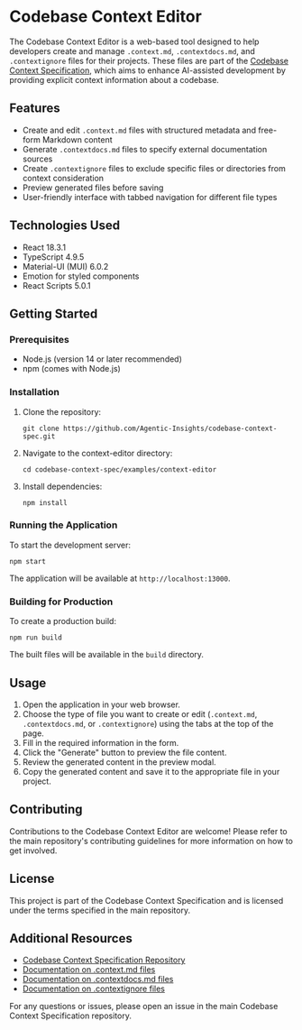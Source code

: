 # Codebase Context Editor

The Codebase Context Editor is a web-based tool designed to help developers create and manage `.context.md`, `.contextdocs.md`, and `.contextignore` files for their projects. These files are part of the [Codebase Context Specification](https://github.com/Agentic-Insights/codebase-context-spec), which aims to enhance AI-assisted development by providing explicit context information about a codebase.

## Features

- Create and edit `.context.md` files with structured metadata and free-form Markdown content
- Generate `.contextdocs.md` files to specify external documentation sources
- Create `.contextignore` files to exclude specific files or directories from context consideration
- Preview generated files before saving
- User-friendly interface with tabbed navigation for different file types

## Technologies Used

- React 18.3.1
- TypeScript 4.9.5
- Material-UI (MUI) 6.0.2
- Emotion for styled components
- React Scripts 5.0.1

## Getting Started

### Prerequisites

- Node.js (version 14 or later recommended)
- npm (comes with Node.js)

### Installation

1. Clone the repository:
   ```
   git clone https://github.com/Agentic-Insights/codebase-context-spec.git
   ```

2. Navigate to the context-editor directory:
   ```
   cd codebase-context-spec/examples/context-editor
   ```

3. Install dependencies:
   ```
   npm install
   ```

### Running the Application

To start the development server:

```
npm start
```

The application will be available at `http://localhost:13000`.

### Building for Production

To create a production build:

```
npm run build
```

The built files will be available in the `build` directory.

## Usage

1. Open the application in your web browser.
2. Choose the type of file you want to create or edit (`.context.md`, `.contextdocs.md`, or `.contextignore`) using the tabs at the top of the page.
3. Fill in the required information in the form.
4. Click the "Generate" button to preview the file content.
5. Review the generated content in the preview modal.
6. Copy the generated content and save it to the appropriate file in your project.

## Contributing

Contributions to the Codebase Context Editor are welcome! Please refer to the main repository's contributing guidelines for more information on how to get involved.

## License

This project is part of the Codebase Context Specification and is licensed under the terms specified in the main repository.

## Additional Resources

- [Codebase Context Specification Repository](https://github.com/Agentic-Insights/codebase-context-spec)
- [Documentation on .context.md files](https://github.com/Agentic-Insights/codebase-context-spec/blob/main/CODEBASE-CONTEXT.md)
- [Documentation on .contextdocs.md files](https://github.com/Agentic-Insights/codebase-context-spec/blob/main/CODEBASE-CONTEXT.md#contextdocsmd)
- [Documentation on .contextignore files](https://github.com/Agentic-Insights/codebase-context-spec/blob/main/CODEBASE-CONTEXT.md#contextignore)

For any questions or issues, please open an issue in the main Codebase Context Specification repository.
